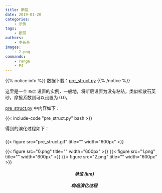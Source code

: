 ```yaml
---
title: 断层
date: 2019-01-20
categories:
    - 示例
tags:
    - 断层
authors:
    - 李长圣
images:
    - 2.png
commands:
    - range
    - P4
---
```


{{% notice info %}}
数据下载：[pre_struct.py](pre_struct.py)
{{% /notice %}}


这里是一个 `断层` 设置的实例，一般地，将断层设置为没有粘结，类似松散石英砂，摩擦系数则可以设置为 0.0。

 [pre_struct.py](pre_struct.py) 中内容如下：

{{< include-code "pre_struct.py" bash >}}

得到的演化过程如下：

<h5></h5>
{{< figure src="pre_struct.gif" title="" width="600px" >}}

{{< figure src="0.png" title="" width="600px" >}}
{{< figure src="1.png" title="" width="600px" >}}
{{< figure src="2.png" title="" width="600px" >}}

<center><h5>单位 (km)<br><br>构造演化过程</h5></center>



